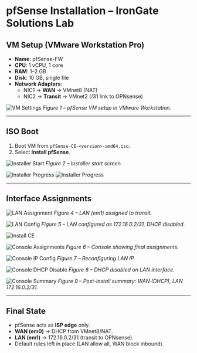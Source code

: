 # pfSense Installation – IronGate Solutions Lab

## VM Setup (VMware Workstation Pro)
- **Name**: pfSense-FW
- **CPU**: 1 vCPU, 1 core
- **RAM**: 1–2 GB
- **Disk**: 10 GB, single file
- **Network Adapters**:
  - NIC1 → **WAN** → VMnet8 (NAT)
  - NIC2 → **Transit** → VMnet2 (/31 link to OPNsense)

![VM Settings](../assets/pfSense/vm_settings.png)
*Figure 1 – pfSense VM setup in VMware Workstation.*

---

## ISO Boot
1. Boot VM from `pfSense-CE-<version>-amd64.iso`.
2. Select **Install pfSense**.

![Installer Start](../assets/pfSense/installer_start.png)
*Figure 2 – Installer start screen.*

![Installer Progress](../assets/pfSense/installer_progress1.png)
![Installer Progress](../assets/pfSense/installer_progress2.png)

---

## Interface Assignments

![LAN Assignment](../assets/pfSense/interface_assignment.png)
*Figure 4 – LAN (em1) assigned to transit.*

![LAN Config](../assets/pfSense/lan_assignment.png)
*Figure 5 – LAN configured as 172.16.0.2/31, DHCP disabled.*

![Install CE](../assets/pfSense/cont_install.png)

![Console Assignments](../assets/pfSense/console_assignments.png)
*Figure 6 – Console showing final assignments.*

![Console IP Config](../assets/pfSense/console_ip_config.png)
*Figure 7 – Reconfiguring LAN IP.*

![Console DHCP Disable](../assets/pfSense/console_dhcp_disable.png)
*Figure 8 – DHCP disabled on LAN interface.*

![Console Summary](../assets/pfSense/console_summary.png)
*Figure 9 – Post-install summary: WAN (DHCP), LAN 172.16.0.2/31.*

---

## Final State
- pfSense acts as **ISP edge** only.
- **WAN (em0)** → DHCP from VMnet8/NAT.
- **LAN (em1)** → 172.16.0.2/31 (transit to OPNsense).
- Default rules left in place (LAN allow all, WAN block inbound).
